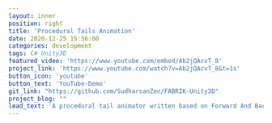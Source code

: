 ```yaml
---
layout: inner
position: right
title: 'Procedural Tails Animation'
date: 2020-12-25 15:56:00
categories: development
tags: C# Unity3D
featured_video: 'https://www.youtube.com/embed/Ab2jQAcvT_8'
project_link: 'https://www.youtube.com/watch?v=Ab2jQAcvT_8&t=1s'
button_icon: 'youtube'
button_text: 'YouTube-Demo'
git_link: "https://github.com/SudharsanZen/FABRIK-Unity3D"
project_blog: ""
lead_text: 'A procedural tail animator written based on Forward And Backward Reaching Inverse Kinematics (FABRIK) algorithm.'
---
```

